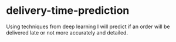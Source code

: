 # delivery-time-prediction
Using techniques from deep learning I will predict if an order will be delivered late or not more accurately and detailed.

